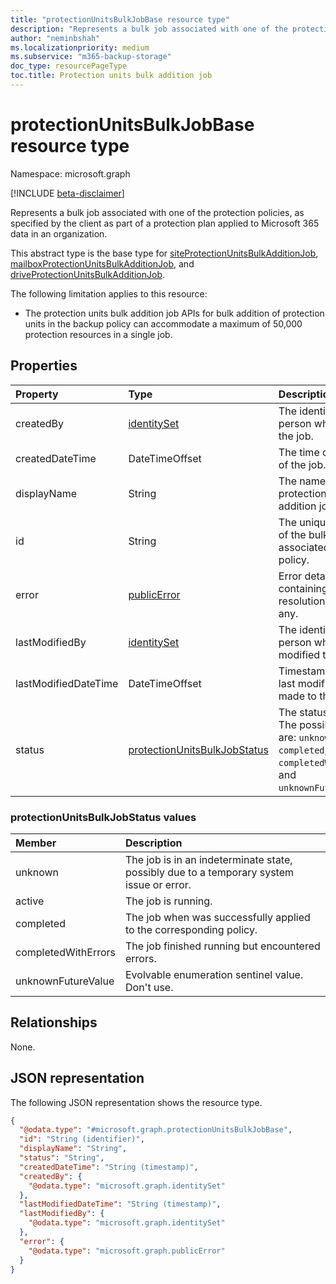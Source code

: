 ```yaml
---
title: "protectionUnitsBulkJobBase resource type"
description: "Represents a bulk job associated with one of the protection policies, as specified by the client as part of a protection plan applied to Microsoft 365 data in an organization."
author: "neminbshah"
ms.localizationpriority: medium
ms.subservice: "m365-backup-storage"
doc_type: resourcePageType
toc.title: Protection units bulk addition job
---
```


# protectionUnitsBulkJobBase resource type

Namespace: microsoft.graph

[!INCLUDE [beta-disclaimer](../../includes/beta-disclaimer.md)]

Represents a bulk job associated with one of the protection policies, as specified by the client as part of a protection plan applied to Microsoft 365 data in an organization.

This abstract type is the base type for [siteProtectionUnitsBulkAdditionJob](../resources/siteProtectionUnitsBulkAdditionJob.md), [mailboxProtectionUnitsBulkAdditionJob](../resources/mailboxprotectionunitsbulkadditionjob.md), and [driveProtectionUnitsBulkAdditionJob](../resources/driveprotectionunitsbulkadditionjob.md).

The following limitation applies to this resource:

- The protection units bulk addition job APIs for bulk addition of protection units in the backup policy can accommodate a maximum of 50,000 protection resources in a single job.

## Properties

|Property|Type|Description|
|:---|:---|:---|
|createdBy|[identitySet](../resources/identityset.md)|The identity of person who created the job.|
|createdDateTime|DateTimeOffset|The time of creation of the job.|
|displayName|String|The name of the protection units bulk addition job.|
|id|String|The unique identifier of the bulk job associated with the policy.|
|error|[publicError](../resources/publicerror.md)|Error details containing resource resolution failures, if any.|
|lastModifiedBy|[identitySet](../resources/identityset.md)|The identity of the person who last modified the job.|
|lastModifiedDateTime|DateTimeOffset|Timestamp of the last modification made to the job.|
|status|[protectionUnitsBulkJobStatus](../resources/protectionunitsbulkjobbase.md#protectionunitsbulkjobstatus-values )|The status of the job. The possible values are: `unknown`, `active`, `completed`, `completedWithErrors`, and `unknownFutureValue`.|

### protectionUnitsBulkJobStatus values

|Member | Description |
|:------|:------------|
|unknown | The job is in an indeterminate state, possibly due to a temporary system issue or error. |
|active | The job is running.|
|completed | The job when was successfully applied to the corresponding policy.|
|completedWithErrors | The job finished running but encountered errors.|
|unknownFutureValue | Evolvable enumeration sentinel value. Don't use.    |

## Relationships

None.

## JSON representation

The following JSON representation shows the resource type.
<!-- {
  "blockType": "resource",
  "keyProperty": "id",
  "@odata.type": "microsoft.graph.protectionUnitsBulkJobBase",
  "baseType": "microsoft.graph.entity",
  "openType": false
}
-->
``` json
{
  "@odata.type": "#microsoft.graph.protectionUnitsBulkJobBase",
  "id": "String (identifier)",
  "displayName": "String",
  "status": "String",
  "createdDateTime": "String (timestamp)",
  "createdBy": {
    "@odata.type": "microsoft.graph.identitySet"
  },
  "lastModifiedDateTime": "String (timestamp)",
  "lastModifiedBy": {
    "@odata.type": "microsoft.graph.identitySet"
  },
  "error": {
    "@odata.type": "microsoft.graph.publicError"
  }
}
```
